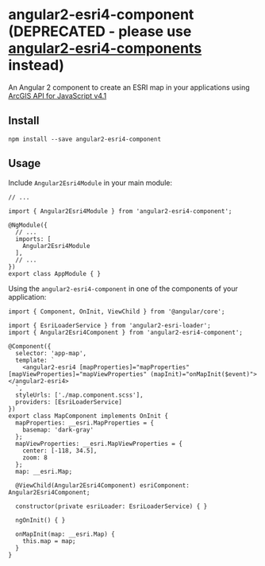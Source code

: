 # angular2-esri4-component (DEPRECATED - please use [angular2-esri4-components](https://www.npmjs.com/package/angular2-esri4-components) instead)

An Angular 2 component to create an ESRI map in your applications using [ArcGIS API for JavaScript v4.1](https://developers.arcgis.com/javascript/)

## Install

```
npm install --save angular2-esri4-component
```

## Usage

Include `Angular2Esri4Module` in your main module:

```
// ...

import { Angular2Esri4Module } from 'angular2-esri4-component';

@NgModule({
  // ...
  imports: [
    Angular2Esri4Module
  ],
  // ...
})
export class AppModule { }

```

Using the `angular2-esri4-component` in one of the components of your application:

```
import { Component, OnInit, ViewChild } from '@angular/core';

import { EsriLoaderService } from 'angular2-esri-loader';
import { Angular2Esri4Component } from 'angular2-esri4-component';

@Component({
  selector: 'app-map',
  template: `
    <angular2-esri4 [mapProperties]="mapProperties" [mapViewProperties]="mapViewProperties" (mapInit)="onMapInit($event)"></angular2-esri4>
  `,
  styleUrls: ['./map.component.scss'],
  providers: [EsriLoaderService]
})
export class MapComponent implements OnInit {
  mapProperties: __esri.MapProperties = {
    basemap: 'dark-gray'
  };
  mapViewProperties: __esri.MapViewProperties = {
    center: [-118, 34.5],
    zoom: 8
  };
  map: __esri.Map;

  @ViewChild(Angular2Esri4Component) esriComponent: Angular2Esri4Component;

  constructor(private esriLoader: EsriLoaderService) { }

  ngOnInit() { }

  onMapInit(map: __esri.Map) {
    this.map = map;
  }
}
```
